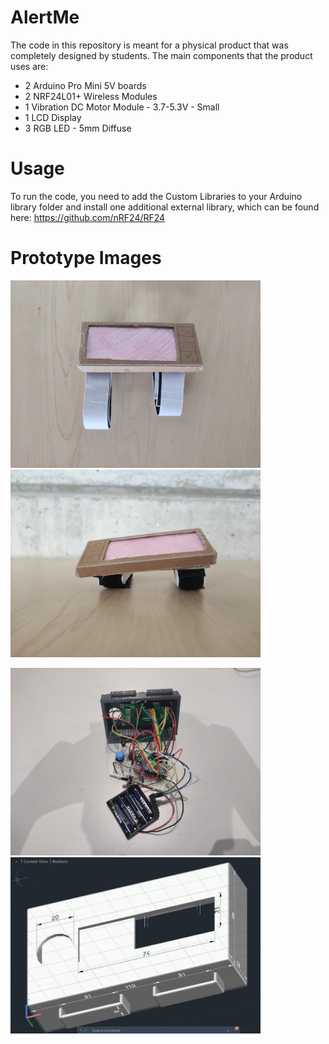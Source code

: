 # AlertMe
The code in this repository is meant for a physical product that was completely designed by students. The main components that the product uses are: 
* 2 Arduino Pro Mini 5V boards
* 2 NRF24L01+ Wireless Modules
* 1 Vibration DC Motor Module - 3.7-5.3V - Small
* 1 LCD Display
* 3 RGB LED - 5mm Diffuse
 

# Usage
To run the code, you need to add the Custom Libraries to your Arduino library folder and install one additional external library, which can be found here: https://github.com/nRF24/RF24

# Prototype Images
<img src="prototype_front.jpeg" alt="Prototype - front" width="400"> <img src="prototype_side.jpeg" alt="Prototype - side" width="400">

<img src="wiring.jpeg" alt="Wiring" width="400"> <img src="CAD.png" alt="CAD model" width="400">
